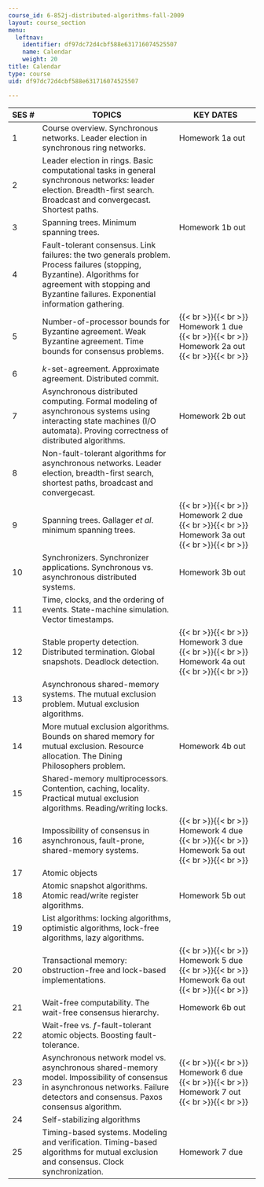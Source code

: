 ```yaml
---
course_id: 6-852j-distributed-algorithms-fall-2009
layout: course_section
menu:
  leftnav:
    identifier: df97dc72d4cbf588e631716074525507
    name: Calendar
    weight: 20
title: Calendar
type: course
uid: df97dc72d4cbf588e631716074525507

---
```


| SES # | TOPICS | KEY DATES |
| --- | --- | --- |
| 1 | Course overview. Synchronous networks. Leader election in synchronous ring networks. | Homework 1a out |
| 2 | Leader election in rings. Basic computational tasks in general synchronous networks: leader election. Breadth-first search. Broadcast and convergecast. Shortest paths. | &nbsp; |
| 3 | Spanning trees. Minimum spanning trees. | Homework 1b out |
| 4 | Fault-tolerant consensus. Link failures: the two generals problem. Process failures (stopping, Byzantine). Algorithms for agreement with stopping and Byzantine failures. Exponential information gathering. | &nbsp; |
| 5 | Number-of-processor bounds for Byzantine agreement. Weak Byzantine agreement. Time bounds for consensus problems. |  {{< br >}}{{< br >}} Homework 1 due {{< br >}}{{< br >}} Homework 2a out {{< br >}}{{< br >}}  |
| 6 | _k_\-set-agreement. Approximate agreement. Distributed commit. | &nbsp; |
| 7 | Asynchronous distributed computing. Formal modeling of asynchronous systems using interacting state machines (I/O automata). Proving correctness of distributed algorithms. | Homework 2b out |
| 8 | Non-fault-tolerant algorithms for asynchronous networks. Leader election, breadth-first search, shortest paths, broadcast and convergecast. | &nbsp; |
| 9 | Spanning trees. Gallager _et al_. minimum spanning trees. |  {{< br >}}{{< br >}} Homework 2 due {{< br >}}{{< br >}} Homework 3a out {{< br >}}{{< br >}}  |
| 10 | Synchronizers. Synchronizer applications. Synchronous vs. asynchronous distributed systems. | Homework 3b out |
| 11 | Time, clocks, and the ordering of events. State-machine simulation. Vector timestamps. | &nbsp; |
| 12 | Stable property detection. Distributed termination. Global snapshots. Deadlock detection. |  {{< br >}}{{< br >}} Homework 3 due {{< br >}}{{< br >}} Homework 4a out {{< br >}}{{< br >}}  |
| 13 | Asynchronous shared-memory systems. The mutual exclusion problem. Mutual exclusion algorithms. | &nbsp; |
| 14 | More mutual exclusion algorithms. Bounds on shared memory for mutual exclusion. Resource allocation. The Dining Philosophers problem. | Homework 4b out |
| 15 | Shared-memory multiprocessors. Contention, caching, locality. Practical mutual exclusion algorithms. Reading/writing locks. | &nbsp; |
| 16 | Impossibility of consensus in asynchronous, fault-prone, shared-memory systems. |  {{< br >}}{{< br >}} Homework 4 due {{< br >}}{{< br >}} Homework 5a out {{< br >}}{{< br >}}  |
| 17 | Atomic objects | &nbsp; |
| 18 | Atomic snapshot algorithms. Atomic read/write register algorithms. | Homework 5b out |
| 19 | List algorithms: locking algorithms, optimistic algorithms, lock-free algorithms, lazy algorithms. | &nbsp; |
| 20 | Transactional memory: obstruction-free and lock-based implementations. |  {{< br >}}{{< br >}} Homework 5 due {{< br >}}{{< br >}} Homework 6a out {{< br >}}{{< br >}}  |
| 21 | Wait-free computability. The wait-free consensus hierarchy. | Homework 6b out |
| 22 | Wait-free vs. _f_\-fault-tolerant atomic objects. Boosting fault-tolerance. | &nbsp; |
| 23 | Asynchronous network model vs. asynchronous shared-memory model. Impossibility of consensus in asynchronous networks. Failure detectors and consensus. Paxos consensus algorithm. |  {{< br >}}{{< br >}} Homework 6 due {{< br >}}{{< br >}} Homework 7 out {{< br >}}{{< br >}}  |
| 24 | Self-stabilizing algorithms | &nbsp; |
| 25 | Timing-based systems. Modeling and verification. Timing-based algorithms for mutual exclusion and consensus. Clock synchronization. | Homework 7 due